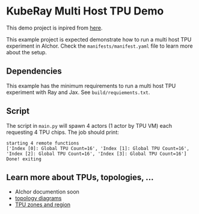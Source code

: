 # KubeRay Multi Host TPU Demo

This demo project is inpired from [here](https://github.com/GoogleCloudPlatform/ai-on-gke/blob/main/ray-on-gke/examples/notebooks/jax-tpu.ipynb).

This example project is expected demonstrate how to run a multi host TPU experiment in AIchor.
Check the `manifests/manifest.yaml` file to learn more about the setup.

## Dependencies

This example has the minimum requirements to run a multi host TPU experiment with Ray and Jax. See `build/requiements.txt`.

## Script

The script in `main.py` will spawn 4 actors (1 actor by TPU VM) each requesting 4 TPU chips. The job should print:
```
starting 4 remote functions
['Index [0]: Global TPU Count=16', 'Index [1]: Global TPU Count=16', 'Index [2]: Global TPU Count=16', 'Index [3]: Global TPU Count=16']
Done! exiting
```

## Learn more about TPUs, topologies, ...

- AIchor documention soon
- [topology diagrams](https://cloud.google.com/kubernetes-engine/docs/concepts/tpus#type-node-pool)
- [TPU zones and region](https://cloud.google.com/tpu/docs/regions-zones#europe)